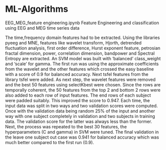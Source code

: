# ML-Algorithms


EEG_MEG_feature engineering.ipynb
Feature Engineering and classification using EEG and MEG time series data
 
The time,frequency domain features had to be extracted. 
Using the libraries pyeeg and MNE, features like wavelet transform, Hjorth, detrended fluctuation analysis, first order difference, Hurst exponent feature, 
petrosian fractal dimension, power, correlation dimension, bandpower and Spectral Entropy  are extracted. 
An SVM model was built with ‘balanced’ class_weight and ‘scale’ for gamma. 
The first run was using the approximate coefficients from the wavelet and the other features which crossed the easy baseline with a score of 0.9 for balanced accuracy. 
Next tsfel features from the library tsfel were added. As next step, the wavelet features were removed and the best 50 features using selectKbest were chosen. 
Since the rows are temporally coherent, the 50 features from the top 2 and bottom 2 rows were also added to each row of input features. 
The end rows of each subject were padded suitably. This improved the score to 0.947. 
Each time, the input data was split in two ways and two validation scores were computed. 
Once with the validation data being  random 25%  of the input and another way with one subject completely in validation and two subjects in training data. 
The validation score for the latter was always less than the former. 
Next, the process was repeated to the best 30 features, the hyperparameters (C and gamma) in SVM were tuned. 
The final validation in the leave one subject out case was 0.941 for balanced accuracy which was much better compared to the first run (0.9). 
